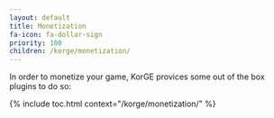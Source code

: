 ```yaml
---
layout: default
title: Monetization
fa-icon: fa-dollar-sign
priority: 100
children: /korge/monetization/
---
```


In order to monetize your game, KorGE provices some out of the box plugins to do so:

{% include toc.html context="/korge/monetization/" %}